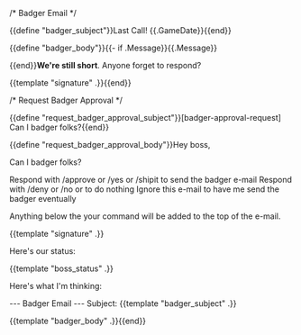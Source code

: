 /* Badger Email */

{{define "badger_subject"}}Last Call! {{.GameDate}}{{end}}

{{define "badger_body"}}{{- if .Message}}{{.Message}}

{{end}}**We're still short**.  Anyone forget to respond?

{{template "signature" .}}{{end}}

/* Request Badger Approval */

{{define "request_badger_approval_subject"}}[badger-approval-request] Can I badger folks?{{end}}

{{define "request_badger_approval_body"}}Hey boss,

Can I badger folks?

Respond with /approve or /yes or /shipit to send the badger e-mail
Respond with /deny or /no or to do nothing
Ignore this e-mail to have me send the badger eventually

Anything below the your command will be added to the top of the e-mail.

{{template "signature" .}}

Here's our status:

{{template "boss_status" .}}

Here's what I'm thinking:

--- Badger Email ---
Subject: {{template "badger_subject" .}}

{{template "badger_body" .}}{{end}}